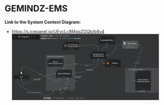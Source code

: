 # GEMINDZ-EMS
**Link to the System Context Diagram:** 
- https://s.icepanel.io/UEycLc8MgqZDQb/b8y4
![System_Context_Diagram](../System_Context_Diagram.png)
